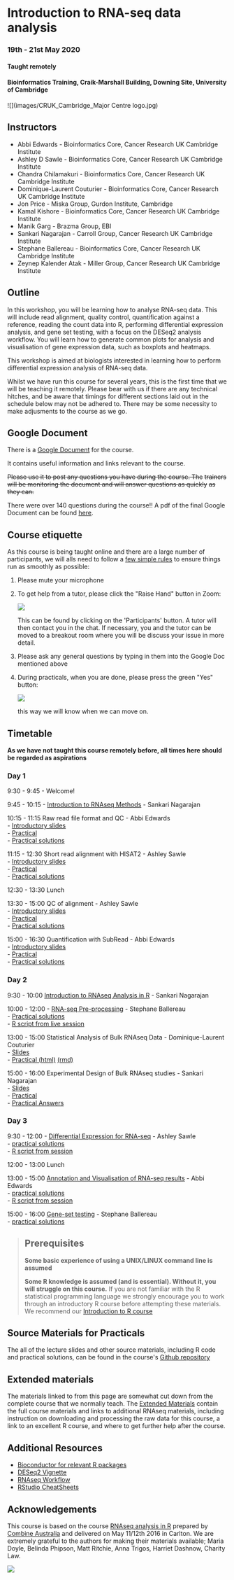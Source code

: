 # Introduction to RNA-seq data analysis 
### 19th - 21st May 2020
#### Taught remotely
#### Bioinformatics Training, Craik-Marshall Building, Downing Site, University of Cambridge

![](images/CRUK_Cambridge_Major Centre logo.jpg)

## Instructors

* Abbi Edwards - Bioinformatics Core, Cancer Research UK Cambridge Institute
* Ashley D Sawle - Bioinformatics Core, Cancer Research UK Cambridge Institute
* Chandra Chilamakuri - Bioinformatics Core, Cancer Research UK Cambridge Institute
* Dominique-Laurent Couturier - Bioinformatics Core, Cancer Research UK Cambridge Institute 
* Jon Price - Miska Group, Gurdon Institute, Cambridge
* Kamal Kishore - Bioinformatics Core, Cancer Research UK Cambridge Institute
* Manik Garg - Brazma Group, EBI
* Sankari Nagarajan - Carroll Group, Cancer Research UK Cambridge Institute
* Stephane Ballereau - Bioinformatics Core, Cancer Research UK Cambridge Institute
* Zeynep Kalender Atak - Miller Group, Cancer Research UK Cambridge Institute

## Outline

In this workshop, you will be learning how to analyse RNA-seq data.  This will
include read alignment, quality control, quantification against a reference,
reading the count data into R, performing differential expression analysis, and
gene set testing, with a focus on the DESeq2 analysis workflow. You will learn
how to generate common plots for analysis and visualisation of gene expression
data, such as boxplots and heatmaps. 

This workshop is aimed at biologists interested in learning how to perform
differential expression analysis of RNA-seq data. 

Whilst we have run this course for several years, this is the first time that
we will be teaching it remotely. Please bear with us if there are any
technical hitches, and be aware that timings for different sections laid out
in the schedule below may not be adhered to. There may be some necessity to
make adjusments to the course as we go.

## Google Document

There is a [Google Document](html/Analysis_of_bulk_RNA-seq_data_-_Main_Document.pdf) 
for the course. 

It contains useful information and links relevant to the course.

~~Please use it to post any questions you have during the course. The~~
~~trainers will be monitoring the document and will answer questions as quickly~~
~~as they can.~~

There were over 140 questions during the course!! A pdf of the final Google 
Document can be found [here](html/Analysis_of_bulk_RNA-seq_data_-_Main_Document.pdf).

## Course etiquette

As this course is being taught online and there are a large number of participants,
we will alls need to follow a [few simple rules](https://docs.google.com/presentation/d/e/2PACX-1vQv9nTlsdRC9iZJU138tLL1jrwNoryp8P-FnXxb_ugOOWjbav4QHTLYLLZj2KK4kTO0_3x3VlzSdrUu/pub?start=false&loop=false&delayms=3000) to ensure things run as smoothly as possible:

1. Please mute your microphone

2. To get help from a tutor, please click the "Raise Hand" button in Zoom:

    ![](images/raise_hand.png)
   
   This can be found by clicking on the 'Participants' button. A tutor will
   then contact you in the chat. If necessary, you and the tutor can be moved
   to a breakout room where you will be discuss your issue in more detail.

3. Please ask any general questions by typing in them into the Google Doc mentioned above

4. During practicals, when you are done, please press the green "Yes" button: 
    
    ![](images/yes_button.png)

   this way we will know when we can move on.

## Timetable

**As we have not taught this course remotely before, all times here should be
regarded as aspirations**

### Day 1

9:30 - 9:45 - Welcome!

9:45 - 10:15 - [Introduction to RNAseq
Methods](html/A_Introduction_to_RNAseq_Methods.html) - Sankari Nagarajan

10:15 - 11:15 Raw read file format and QC - Abbi Edwards  
    - [Introductory slides](html/B_FastQC.html)  
    - [Practical](html/B_FastQC_practical.html)  
    - [Practical solutions](html/B_FastQC_practical.Solutions.html)

11:15 - 12:30 Short read alignment with HISAT2 - Ashley Sawle  
    - [Introductory slides](html/C_Alignment_with_HISAT2.html)  
    - [Practical](html/C_Alignment_with_HISAT2_practical.html)  
    - [Practical solutions](html/C_Alignment_with_HISAT2.Solutions.html)

12:30 - 13:30 Lunch

13:30 - 15:00 QC of alignment - Ashley Sawle  
    - [Introductory slides](html/D_QC_of_aligned_reads.html)  
    - [Practical](html/D_QC_of_aligned_reads_practical.html)  
    - [Practical solutions](html/D_QC_of_aligned_reads.Solutions.html)

15:00 - 16:30 Quantification with SubRead - Abbi Edwards  
    - [Introductory slides](html/E_Read_Counts_with_Subread.html)  
    - [Practical](html/E_Read_Counts_with_Subread.practical.html)  
    - [Practical solutions](html/E_Read_Counts_with_Subread.Solutions.html)

### Day 2

9:30 - 10:00  [Introduction to RNAseq Analysis in R](html/01_Introduction_to_RNAseq_Analysis_in_R.html) - Sankari Nagarajan 

10:00 - 12:00 - [RNA-seq Pre-processing](html/02_Preprocessing_Data.html) -
Stephane Ballereau  
    - [Practical solutions](html/02_Preprocessing_Data.Solutions.html)   
    - [R script from live session](live_scripts/02_Preprocessing_Data.R)

13:00 - 15:00 Statistical Analysis of Bulk RNAseq Data - Dominique-Laurent  
Couturier     
    - [Slides](html/StatsRNAseq_Couturier_20-05-2020.pdf)   
    - [Practical (html)](html/StatsRNAseq_Couturier_20-05-2020.html) [(rmd)](html/StatsRNAseq_Couturier_20-05-2020.Rmd)  

15:00 - 16:00 Experimental Design of Bulk RNAseq studies - Sankari Nagarajan  
    - [Slides](html/ExperimentalDesignCourse_Nagarajan_20-05-2020.pdf)  
    - [Practical](html/RNAseq_ExperimentalDesignPractical.pdf)    
    - [Practical Answers](html/RNAseq_ExperimentalDesignPractical_Answers.pdf)   

### Day 3

9:30 - 12:00 - [Differential Expression for
RNA-seq](html/04_DE_analysis_with_DESeq2.html) - Ashley Sawle   
    - [practical solutions](html/04_DE_analysis.Solutions.html)   
    - [R script from session](live_scripts/04_DE_analysis_with_DESeq2.R)

12:00 - 13:00 Lunch

13:00 - 15:00 [Annotation and Visualisation of RNA-seq
results](html/05_Annotation_and_Visualisation.html) - Abbi Edwards  
    - [practical solutions](html/05_Annotation_and_Visualisation.Solutions.html)  
    - [R script from session](live_scripts/05_Annotation_and_Visualisation.R)

15:00 - 16:00 [Gene-set testing](html/06_Gene_set_testing.html) - Stephane Ballereau   
    - [practical solutions](html/06_Gene_set_testing.Solutions.html)  

> ## Prerequisites
>
> __**Some basic experience of using a UNIX/LINUX command line is assumed**__
> 
> __**Some R knowledge is assumed (and is essential). Without it, you
> will struggle on this course.**__ 
> If you are not familiar with the R statistical programming language we
> strongly encourage you to work through an introductory R course before
> attempting these materials.
> We recommend our [Introduction to R course](https://bioinformatics-core-shared-training.github.io/r-intro/)

## Source Materials for Practicals

The all of the lecture slides and other source materials, including R code and 
practical solutions, can be found in the course's [Github 
repository](https://github.com/bioinformatics-core-shared-training/RNAseq_May_2020_remote)

## Extended materials

The materials linked to from this page are somewhat cut down from the complete
course that we normally teach. The [Extended Materials](Extended_index.md)
contain the full course materials and links to additional RNAseq materials,
including instruction on downloading and processing the raw data for this
course, a link to an excellent R course, and where to get further help after
the course.

## Additional Resources

* [Bioconductor for relevant R packages](https://bioconductor.org/)
* [DESeq2 Vignette](https://bioconductor.org/packages/release/bioc/vignettes/DESeq2/inst/doc/DESeq2.html)  
* [RNAseq Workflow](http://master.bioconductor.org/packages/release/workflows/vignettes/rnaseqGene/inst/doc/rnaseqGene.html)  
* [RStudio CheatSheets](https://rstudio.com/resources/cheatsheets/)

## Acknowledgements

This course is based on the course [RNAseq analysis in
R](http://combine-australia.github.io/2016-05-11-RNAseq/) prepared by [Combine
Australia](https://combine.org.au/) and delivered on May 11/12th 2016 in
Carlton. We are extremely grateful to the authors for making their materials
available; Maria Doyle, Belinda Phipson, Matt Ritchie, Anna Trigos, Harriet
Dashnow, Charity Law.

![](images/combine_banner_small.png)
